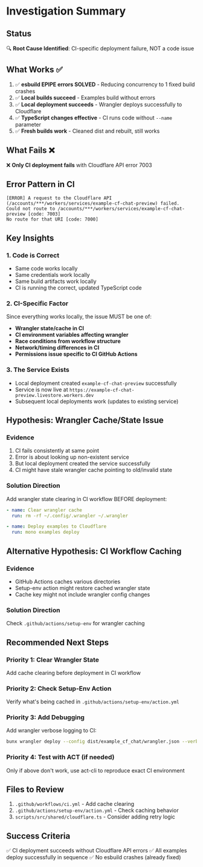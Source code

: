 # Investigation Summary

## Status
🔍 **Root Cause Identified**: CI-specific deployment failure, NOT a code issue

## What Works ✅
1. ✅ **esbuild EPIPE errors SOLVED** - Reducing concurrency to 1 fixed build crashes
2. ✅ **Local builds succeed** - Examples build without errors
3. ✅ **Local deployment succeeds** - Wrangler deploys successfully to Cloudflare
4. ✅ **TypeScript changes effective** - CI runs code without `--name` parameter
5. ✅ **Fresh builds work** - Cleaned dist and rebuilt, still works

## What Fails ❌
❌ **Only CI deployment fails** with Cloudflare API error 7003

## Error Pattern in CI
```
[ERROR] A request to the Cloudflare API (/accounts/***/workers/services/example-cf-chat-preview) failed.
Could not route to /accounts/***/workers/services/example-cf-chat-preview [code: 7003]
No route for that URI [code: 7000]
```

## Key Insights

### 1. Code is Correct
- Same code works locally
- Same credentials work locally
- Same build artifacts work locally
- CI is running the correct, updated TypeScript code

### 2. CI-Specific Factor
Since everything works locally, the issue MUST be one of:
- **Wrangler state/cache in CI**
- **CI environment variables affecting wrangler**
- **Race conditions from workflow structure**
- **Network/timing differences in CI**
- **Permissions issue specific to CI GitHub Actions**

### 3. The Service Exists
- Local deployment created `example-cf-chat-preview` successfully
- Service is now live at `https://example-cf-chat-preview.livestore.workers.dev`
- Subsequent local deployments work (updates to existing service)

## Hypothesis: Wrangler Cache/State Issue

### Evidence
1. CI fails consistently at same point
2. Error is about looking up non-existent service
3. But local deployment created the service successfully
4. CI might have stale wrangler cache pointing to old/invalid state

### Solution Direction
Add wrangler state clearing in CI workflow BEFORE deployment:

```yaml
- name: Clear wrangler cache
  run: rm -rf ~/.config/.wrangler ~/.wrangler

- name: Deploy examples to Cloudflare
  run: mono examples deploy
```

## Alternative Hypothesis: CI Workflow Caching

### Evidence
- GitHub Actions caches various directories
- Setup-env action might restore cached wrangler state
- Cache key might not include wrangler config changes

### Solution Direction
Check `.github/actions/setup-env` for wrangler caching

## Recommended Next Steps

### Priority 1: Clear Wrangler State
Add cache clearing before deployment in CI workflow

### Priority 2: Check Setup-Env Action
Verify what's being cached in `.github/actions/setup-env/action.yml`

### Priority 3: Add Debugging
Add wrangler verbose logging to CI:
```bash
bunx wrangler deploy --config dist/example_cf_chat/wrangler.json --verbose
```

### Priority 4: Test with ACT (if needed)
Only if above don't work, use act-cli to reproduce exact CI environment

## Files to Review
1. `.github/workflows/ci.yml` - Add cache clearing
2. `.github/actions/setup-env/action.yml` - Check caching behavior
3. `scripts/src/shared/cloudflare.ts` - Consider adding retry logic

## Success Criteria
✅ CI deployment succeeds without Cloudflare API errors
✅ All examples deploy successfully in sequence
✅ No esbuild crashes (already fixed)

